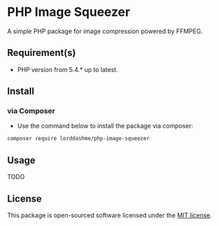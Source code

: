 # PHP Image Squeezer

A simple PHP package for image compression powered by FFMPEG.

## Requirement(s)

- PHP version from 5.4.* up to latest.

## Install

### via Composer

- Use the command below to install the package via composer:

```txt
composer require lorddashme/php-image-squeezer
```

## Usage

TODO

## License

This package is open-sourced software licensed under the [MIT license](https://opensource.org/licenses/MIT).
